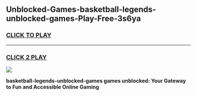 
## Unblocked-Games-basketball-legends-unblocked-games-Play-Free-3s6ya
<h3>
<a href="https://premium76.site?title=basketball-legends-unblocked-games&ref=15A">CLICK TO PLAY</a></h3>
<hr>

<h3>
<a href="https://premium76.site?title=basketball-legends-unblocked-games&ref=15A">CLICK 2 PLAY</a>
  
</h3>

<a href="https://premium76.site?title=basketball-legends-unblocked-games&ref=15A"><img src="https://clearcache.store/games.png"></a>


**basketball-legends-unblocked-games games unblocked: Your Gateway to Fun and Accessible Online Gaming**
